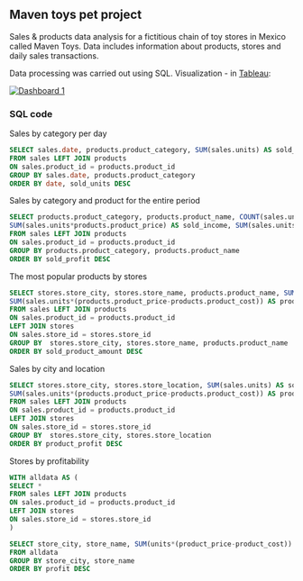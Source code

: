 ## Maven toys pet project
Sales & products data analysis for a fictitious chain of toy stores in Mexico called Maven Toys. Data includes information about products, stores and daily sales transactions.

Data processing was carried out using SQL. 
Visualization - in [Tableau](https://public.tableau.com/views/MavenToysBusinessAnalysis/Dashboard1?:language=en-US&:display_count=n&:origin=viz_share_link):

<div class='tableauPlaceholder' id='viz1695139342834' style='position: relative'><noscript><a href='#'><img alt='Dashboard 1 ' src='https:&#47;&#47;public.tableau.com&#47;static&#47;images&#47;Ma&#47;MavenToysBusinessAnalysis&#47;Dashboard1&#47;1_rss.png' style='border: none' /></a></noscript><object class='tableauViz'  style='display:none;'><param name='host_url' value='https%3A%2F%2Fpublic.tableau.com%2F' /> <param name='embed_code_version' value='3' /> <param name='site_root' value='' /><param name='name' value='MavenToysBusinessAnalysis&#47;Dashboard1' /><param name='tabs' value='no' /><param name='toolbar' value='yes' /><param name='static_image' value='https:&#47;&#47;public.tableau.com&#47;static&#47;images&#47;Ma&#47;MavenToysBusinessAnalysis&#47;Dashboard1&#47;1.png' /> <param name='animate_transition' value='yes' /><param name='display_static_image' value='yes' /><param name='display_spinner' value='yes' /><param name='display_overlay' value='yes' /><param name='display_count' value='yes' /><param name='language' value='en-US' /></object></div>

### **SQL code**

Sales by category per day
```SQL
SELECT sales.date, products.product_category, SUM(sales.units) AS sold_units
FROM sales LEFT JOIN products
ON sales.product_id = products.product_id
GROUP BY sales.date, products.product_category
ORDER BY date, sold_units DESC
```



Sales by category and product for the entire period
```SQL
SELECT products.product_category, products.product_name, COUNT(sales.units), 
SUM(sales.units*products.product_price) AS sold_income, SUM(sales.units*(products.product_price - products.product_cost)) AS sold_profit
FROM sales LEFT JOIN products
ON sales.product_id = products.product_id
GROUP BY products.product_category, products.product_name
ORDER BY sold_profit DESC
```
The most popular products by stores
```SQL
SELECT stores.store_city, stores.store_name, products.product_name, SUM(sales.units) AS sold_product_amount, 
SUM(sales.units*(products.product_price-products.product_cost)) AS product_profit
FROM sales LEFT JOIN products
ON sales.product_id = products.product_id
LEFT JOIN stores
ON sales.store_id = stores.store_id
GROUP BY  stores.store_city, stores.store_name, products.product_name
ORDER BY sold_product_amount DESC
```
Sales by city and location
```SQL
SELECT stores.store_city, stores.store_location, SUM(sales.units) AS sold_product_amount, 
SUM(sales.units*(products.product_price-products.product_cost)) AS product_profit
FROM sales LEFT JOIN products
ON sales.product_id = products.product_id
LEFT JOIN stores
ON sales.store_id = stores.store_id
GROUP BY  stores.store_city, stores.store_location
ORDER BY product_profit DESC
```
Stores by profitability
```SQL
WITH alldata AS (
SELECT *
FROM sales LEFT JOIN products
ON sales.product_id = products.product_id
LEFT JOIN stores
ON sales.store_id = stores.store_id
)

SELECT store_city, store_name, SUM(units*(product_price-product_cost)) AS profit
FROM alldata
GROUP BY store_city, store_name
ORDER BY profit DESC
```

